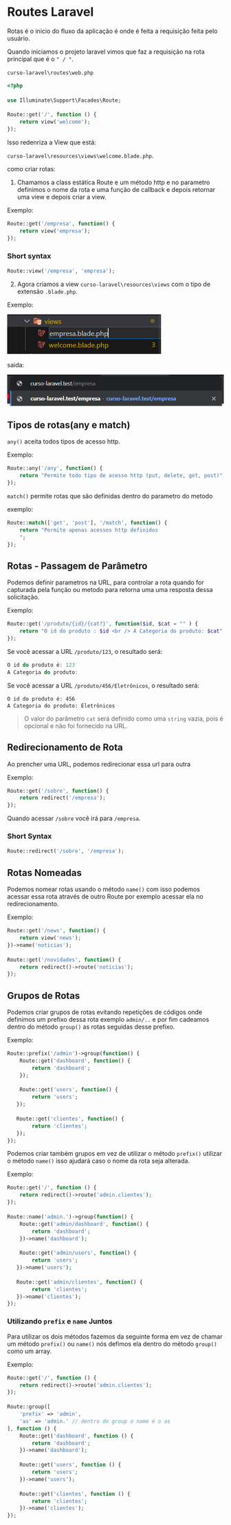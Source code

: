 # Routes Laravel

Rotas é o inicio do fluxo da aplicação é onde é feita a requisição feita pelo usuário.

Quando iniciamos o projeto laravel vimos que faz a requisição na rota principal que é o `" / "`.

`curso-laravel\routes\web.php`

```php
<?php

use Illuminate\Support\Facades\Route;

Route::get('/', function () {
    return view('welcome');
});
```

Isso redenriza a View que está:

`curso-laravel\resources\views\welcome.blade.php`.

como criar rotas:

1. Chamamos a class estática Route e um método http e no parametro definimos o nome da rota e uma função de callback e depois retornar uma view e depois criar a view.

Exemplo:

```php
Route::get('/empresa', function() {
    return view('empresa');
});
```

### Short syntax

```php
Route::view('/empresa', 'empresa');
```

2. Agora criamos a view `curso-laravel\resources\views` com o tipo de extensão `.blade.php`.

Exemplo:

![create-view](img\createview.png)

saida:

![view](img\resultView.png)

## Tipos de rotas(any e match)

`any()` aceita todos tipos de acesso http.

Exemplo:

```php
Route::any('/any', function() {
    return "Permite todo tipo de acesso http (put, delete, get, post)";
});
```

`match()` permite rotas que são definidas dentro do parametro do metodo

exemplo:

```php
Route::match(['get', 'post'], '/match', function() {
    return "Permite apenas acessos http definidos
    ";
});
```

## Rotas - Passagem de Parâmetro

Podemos definir parametros na URL, para controlar a rota quando for capturada pela função ou metodo para retorna uma uma resposta dessa solicitação.

Exemplo:

```php
Route::get('/produto/{id}/{cat?}', function($id, $cat = "" ) {
    return "O id do produto : $id <br /> A Categoria do produto: $cat";
});
```

Se você acessar a URL `/produto/123`, o resultado será:

```csharp
O id do produto é: 123
A Categoria do produto:
```

Se você acessar a URL `/produto/456/Eletrônicos`, o resultado será:

```cshatrp
O id do produto é: 456
A Categoria do produto: Eletrônicos
```

> O valor do parâmetro `cat` será definido como uma `string` vazia, pois é opcional e não foi fornecido na URL.

## Redirecionamento de Rota

Ao prencher uma URL, podemos redirecionar essa url para outra

Exemplo:

```php
Route::get('/sobre', function() {
    return redirect('/empresa');
});
```

Quando acessar `/sobre` você irá para `/empresa`.

### Short Syntax

```php
Route::redirect('/sobre', '/empresa');
```

## Rotas Nomeadas

Podemos nomear rotas usando o método `name()` com isso podemos acessar essa rota através de outro Route por exemplo acessar ela no redirecionamento.

Exemplo:

```php
Route::get('/news', function() {
    return view('news');
})->name('noticias');

Route::get('/novidades', function() {
    return redirect()->route('noticias');
});
```

## Grupos de Rotas

Podemos criar grupos de rotas evitando repetições de códigos onde definimos um prefixo dessa rota exemplo `admin/..` e por fim cadeamos dentro do método `group()` as rotas seguidas desse prefixo.

Exemplo:

```php
Route::prefix('/admin')->group(function() {
    Route::get('dashboard', function() {
        return 'dashboard';
    });

    Route::get('users', function() {
        return 'users';
   });

   Route::get('clientes', function() {
        return 'clientes';
   });
});
```

Podemos criar também grupos em vez de utilizar o método `prefix()` utilizar o método `name()` isso ajudará caso o nome da rota seja alterada.

Exemplo:

```php
Route::get('/', function () {
    return redirect()->route('admin.clientes');
});

Route::name('admin.')->group(function() {
    Route::get('admin/dashboard', function() {
        return 'dashboard';
    })->name('dashboard');

    Route::get('admin/users', function() {
        return 'users';
   })->name('users');

   Route::get('admin/clientes', function() {
        return 'clientes';
   })->name('clientes');
});
```

### Utilizando `prefix` e `name` Juntos

Para utilizar os dois métodos fazemos da seguinte forma em vez de chamar um método `prefix()` ou `name()` nós defimos ela dentro do método `group()` como um array.

Exemplo: 

```php
Route::get('/', function () {
    return redirect()->route('admin.clientes');
});

Route::group([
    'prefix' => 'admin',
    'as' => 'admin.' // dentro do group o name é o as
], function () {
    Route::get('dashboard', function () {
        return 'dashboard';
    })->name('dashboard');

    Route::get('users', function () {
        return 'users';
    })->name('users');

    Route::get('clientes', function () {
        return 'clientes';
    })->name('clientes');
});
```
